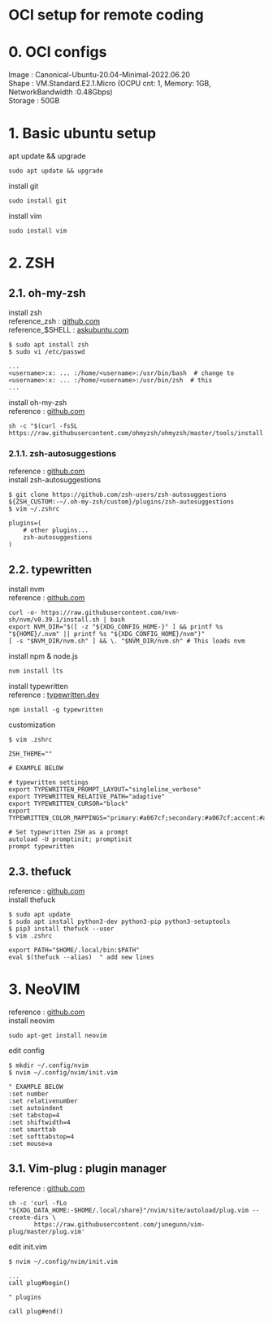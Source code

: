 OCI setup for remote coding
===

# 0. OCI configs
Image : Canonical-Ubuntu-20.04-Minimal-2022.06.20  
Shape : VM.Standard.E2.1.Micro (OCPU cnt: 1, Memory: 1GB, NetworkBandwidth :0.48Gbps)  
Storage : 50GB

# 1. Basic ubuntu setup
apt update && upgrade
```
sudo apt update && upgrade
```

install git
```
sudo install git
```

install vim
```
sudo install vim
```

# 2. ZSH
## 2.1. oh-my-zsh
install zsh  
reference_zsh : [github.com](https://github.com/ohmyzsh/ohmyzsh/wiki/Installing-ZSH#install-and-set-up-zsh-as-default "https://github.com/ohmyzsh/ohmyzsh/wiki/Installing-ZSH#install-and-set-up-zsh-as-default")  
reference_$SHELL : [askubuntu.com](https://askubuntu.com/questions/131823/how-to-make-zsh-the-default-shell "https://askubuntu.com/questions/131823/how-to-make-zsh-the-default-shell")  
```console
$ sudo apt install zsh
$ sudo vi /etc/passwd

...
<username>:x: ... :/home/<username>:/usr/bin/bash  # change to
<username>:x: ... :/home/<username>:/usr/bin/zsh  # this
...
```

install oh-my-zsh  
reference : [github.com](https://github.com/ohmyzsh/ohmyzsh#basic-installation "https://github.com/ohmyzsh/ohmyzsh#basic-installation")
```
sh -c "$(curl -fsSL https://raw.githubusercontent.com/ohmyzsh/ohmyzsh/master/tools/install.sh)"
```

### 2.1.1. zsh-autosuggestions
reference : [github.com](https://github.com/zsh-users/zsh-autosuggestions "https://github.com/zsh-users/zsh-autosuggestions")  
install zsh-autosuggestions
```console
$ git clone https://github.com/zsh-users/zsh-autosuggestions ${ZSH_CUSTOM:-~/.oh-my-zsh/custom}/plugins/zsh-autosuggestions
$ vim ~/.zshrc

plugins=(
    # other plugins...
    zsh-autosuggestions
)
```

## 2.2. typewritten
install nvm  
reference : [github.com](https://github.com/nvm-sh/nvm#installing-and-updating "https://github.com/nvm-sh/nvm#installing-and-updating")
```
curl -o- https://raw.githubusercontent.com/nvm-sh/nvm/v0.39.1/install.sh | bash
export NVM_DIR="$([ -z "${XDG_CONFIG_HOME-}" ] && printf %s "${HOME}/.nvm" || printf %s "${XDG_CONFIG_HOME}/nvm")"
[ -s "$NVM_DIR/nvm.sh" ] && \. "$NVM_DIR/nvm.sh" # This loads nvm
```

install npm & node.js
```
nvm install lts
```

install typewritten  
reference : [typewritten.dev](https://typewritten.dev/#/ "https://typewritten.dev/#/")
```
npm install -g typewritten
```

customization
```console
$ vim .zshrc

ZSH_THEME=""

# EXAMPLE BELOW

# typewritten settings
export TYPEWRITTEN_PROMPT_LAYOUT="singleline_verbose"
export TYPEWRITTEN_RELATIVE_PATH="adaptive"
export TYPEWRITTEN_CURSOR="block"
export TYPEWRITTEN_COLOR_MAPPINGS="primary:#a067cf;secondary:#a067cf;accent:#a067cf;info_neutral_1:#a067cf"

# Set typewritten ZSH as a prompt
autoload -U promptinit; promptinit
prompt typewritten

```

## 2.3. thefuck
reference : [github.com](https://github.com/nvbn/thefuck "https://github.com/nvbn/thefuck")  
install thefuck
```console
$ sudo apt update
$ sudo apt install python3-dev python3-pip python3-setuptools
$ pip3 install thefuck --user
$ vim .zshrc

export PATH="$HOME/.local/bin:$PATH"
eval $(thefuck --alias)  " add new lines
```

# 3. NeoVIM
reference : [github.com](https://github.com/neovim/neovim "https://github.com/neovim/neovim")  
install neovim
```
sudo apt-get install neovim
```

edit config
```console
$ mkdir ~/.config/nvim
$ nvim ~/.config/nvim/init.vim

" EXAMPLE BELOW
:set number
:set relativenumber
:set autoindent
:set tabstop=4
:set shiftwidth=4
:set smarttab
:set softtabstop=4
:set mouse=a
```

## 3.1. Vim-plug : plugin manager
reference : [github.com](https://github.com/junegunn/vim-plug "https://github.com/junegunn/vim-plug")
```
sh -c 'curl -fLo "${XDG_DATA_HOME:-$HOME/.local/share}"/nvim/site/autoload/plug.vim --create-dirs \
       https://raw.githubusercontent.com/junegunn/vim-plug/master/plug.vim'
```

edit init.vim
```console
$ nvim ~/.config/nvim/init.vim

...
call plug#begin()

" plugins

call plug#end()
```
